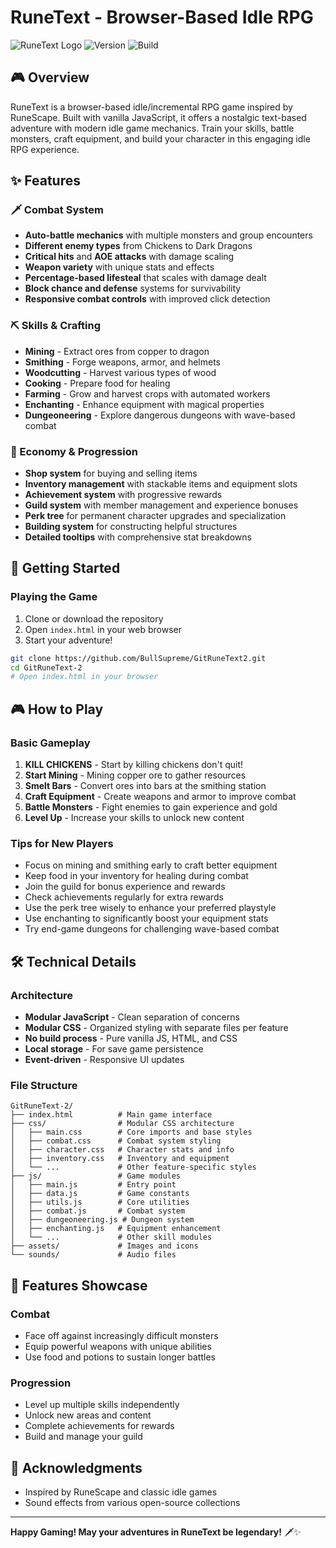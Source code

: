 # RuneText - Browser-Based Idle RPG

![RuneText Logo](https://img.shields.io/badge/RuneText-Idle%20RPG-gold?style=for-the-badge)
![Version](https://img.shields.io/badge/Version-3.1-blue?style=flat-square)
![Build](https://img.shields.io/badge/Build-Stable-green?style=flat-square)

## 🎮 Overview

RuneText is a browser-based idle/incremental RPG game inspired by RuneScape. Built with vanilla JavaScript, it offers a nostalgic text-based adventure with modern idle game mechanics. Train your skills, battle monsters, craft equipment, and build your character in this engaging idle RPG experience.

## ✨ Features

### 🗡️ Combat System
- **Auto-battle mechanics** with multiple monsters and group encounters
- **Different enemy types** from Chickens to Dark Dragons
- **Critical hits** and **AOE attacks** with damage scaling
- **Weapon variety** with unique stats and effects
- **Percentage-based lifesteal** that scales with damage dealt
- **Block chance and defense** systems for survivability
- **Responsive combat controls** with improved click detection

### ⛏️ Skills & Crafting
- **Mining** - Extract ores from copper to dragon
- **Smithing** - Forge weapons, armor, and helmets
- **Woodcutting** - Harvest various types of wood
- **Cooking** - Prepare food for healing
- **Farming** - Grow and harvest crops with automated workers
- **Enchanting** - Enhance equipment with magical properties
- **Dungeoneering** - Explore dangerous dungeons with wave-based combat

### 🏪 Economy & Progression
- **Shop system** for buying and selling items
- **Inventory management** with stackable items and equipment slots
- **Achievement system** with progressive rewards
- **Guild system** with member management and experience bonuses
- **Perk tree** for permanent character upgrades and specialization
- **Building system** for constructing helpful structures
- **Detailed tooltips** with comprehensive stat breakdowns

## 🚀 Getting Started

### Playing the Game
1. Clone or download the repository
2. Open `index.html` in your web browser
3. Start your adventure!

```bash
git clone https://github.com/BullSupreme/GitRuneText2.git
cd GitRuneText-2
# Open index.html in your browser
```

## 🎮 How to Play

### Basic Gameplay
1. **KILL CHICKENS** - Start by killing chickens don't quit!
1. **Start Mining** -  Mining copper ore to gather resources
2. **Smelt Bars** - Convert ores into bars at the smithing station
3. **Craft Equipment** - Create weapons and armor to improve combat
4. **Battle Monsters** - Fight enemies to gain experience and gold
5. **Level Up** - Increase your skills to unlock new content

### Tips for New Players
- Focus on mining and smithing early to craft better equipment
- Keep food in your inventory for healing during combat
- Join the guild for bonus experience and rewards
- Check achievements regularly for extra rewards
- Use the perk tree wisely to enhance your preferred playstyle
- Use enchanting to significantly boost your equipment stats
- Try end-game dungeons for challenging wave-based combat

## 🛠️ Technical Details

### Architecture
- **Modular JavaScript** - Clean separation of concerns
- **Modular CSS** - Organized styling with separate files per feature
- **No build process** - Pure vanilla JS, HTML, and CSS
- **Local storage** - For save game persistence
- **Event-driven** - Responsive UI updates

### File Structure
```
GitRuneText-2/
├── index.html          # Main game interface
├── css/                # Modular CSS architecture
│   ├── main.css        # Core imports and base styles
│   ├── combat.css      # Combat system styling
│   ├── character.css   # Character stats and info
│   ├── inventory.css   # Inventory and equipment
│   └── ...             # Other feature-specific styles
├── js/                 # Game modules
│   ├── main.js         # Entry point
│   ├── data.js         # Game constants
│   ├── utils.js        # Core utilities
│   ├── combat.js       # Combat system
│   ├── dungeoneering.js # Dungeon system
│   ├── enchanting.js   # Equipment enhancement
│   └── ...             # Other skill modules
├── assets/             # Images and icons
└── sounds/             # Audio files
```

## 🎨 Features Showcase

### Combat
- Face off against increasingly difficult monsters
- Equip powerful weapons with unique abilities
- Use food and potions to sustain longer battles

### Progression
- Level up multiple skills independently
- Unlock new areas and content
- Complete achievements for rewards
- Build and manage your guild

## 🙏 Acknowledgments

- Inspired by RuneScape and classic idle games
- Sound effects from various open-source collections

---

**Happy Gaming! May your adventures in RuneText be legendary!** 🗡️✨
